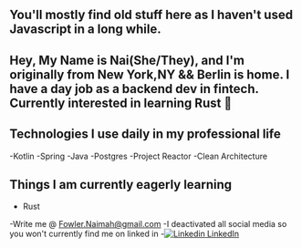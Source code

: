 
## You'll mostly find old stuff here as I haven't used Javascript in a long while. 

## Hey, My Name is Nai(She/They), and I'm originally from New York,NY && Berlin is home. I have a day job as a backend dev in fintech. Currently interested in learning Rust 💫

## Technologies I use daily in my professional life
-Kotlin
-Spring
-Java
-Postgres
-Project Reactor
-Clean Architecture

## Things I am currently eagerly learning
- Rust


 -Write me @ Fowler.Naimah@gmail.com
 -I deactivated all social media so you won't currently find me on linked in 
 -[![Linkedin](https://i.stack.imgur.com/gVE0j.png) LinkedIn](https://www.linkedin.com/in/nai-fowler/)

